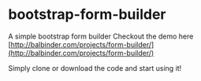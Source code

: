 # bootstrap-form-builder
A simple bootstrap form builder
Checkout the demo here [http://balbinder.com/projects/form-builder/](http://balbinder.com/projects/form-builder/)

Simply clone or download the code and start using it!
